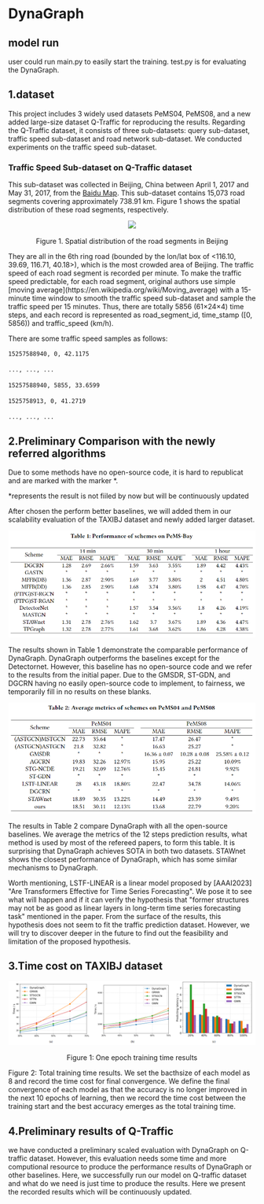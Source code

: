 # DynaGraph

## model run
user could run main.py to easily start the training.
test.py is for evaluating the DynaGraph.

## 1.dataset
This project includes 3 widely used datasets PeMS04, PeMS08, and a new added large-size dataset Q-Traffic for reproducing the results. Regarding the Q-Traffic dataset, it consists of three sub-datasets: query sub-dataset, traffic speed sub-dataset and road network sub-dataset. We conducted experiments on the traffic speed sub-dataset.

### Traffic Speed Sub-dataset on Q-Traffic dataset
This sub-dataset was collected in Beijing, China between April 1, 2017 and May 31, 2017, from the [Baidu Map](https://map.baidu.com). This sub-dataset contains 15,073 road segments covering approximately 738.91 km. Figure 1 shows the spatial distribution of these road segments, respectively.
<div align=center>
<img src="https://github.com/JingqingZ/BaiduTraffic/blob/master/fig/beijing_road_seg_compressed.png"/>
</div>
<p align="center">Figure 1. Spatial distribution of the road segments in Beijing</p>
They are all in the 6th ring road (bounded by the lon/lat box of <116.10, 39.69, 116.71, 40.18>), which is the most crowded area of Beijing. The traffic speed of each road segment is recorded per minute. To make the traffic speed predictable, for each road segment, original authors use simple [moving average](https://en.wikipedia.org/wiki/Moving_average) with a 15-minute time window to smooth the traffic speed sub-dataset and sample the traffic speed per 15 minutes. Thus, there are totally 5856 (61×24×4) time steps, and each record is represented as road_segment_id, time_stamp ([0, 5856)) and traffic_speed (km/h).

There are some traffic speed samples as follows:

```
15257588940, 0, 42.1175  

..., ..., ...  
  
15257588940, 5855, 33.6599  

1525758913, 0, 41.2719  

..., ..., ...  
```

## 2.Preliminary Comparison with the newly referred algorithms
Due to some methods have no open-source code, it is hard to republicat and are marked with the marker *.

*represents the result is not fiiled by now but will be continuously updated

After chosen the perform better baselines, we will added them in our scalability evaluation of the TAXIBJ dataset and newly added larger dataset.

![image](https://github.com/re-plicate/DynaGraph/blob/main/Fig/Tab1.png)

The results shown in Table 1 demonstrate the comparable performance of DynaGraph. DynaGraph outperforms the baselines except for the Detectornet. However, this baseline has no open-source code and we refer to the results from the initial paper. Due to the GMSDR, ST-GDN, and DGCRN having no easily open-source code to implement, to fairness, we temporarily fill in no results on these blanks.

![image](https://github.com/re-plicate/DynaGraph/blob/main/Fig/Tab2.png)

The results in Table 2 compare DynaGraph with all the open-source baselines. We average the metrics of the 12 steps prediction results, what method is used by most of the refereed papers, to form this table. It is surprising that DynaGraph achieves SOTA in both two datasets. STAWnet shows the closest performance of DynaGraph, which has some similar mechanisms to DynaGraph.

Worth mentioning, LSTF-LINEAR is a linear model proposed by [AAAI2023] "Are Transformers Effective for Time Series Forecasting". We pose it to see what will happen and if it can verify the hypothesis that "former structures may not be as good as linear layers in long-term time series forecasting task" mentioned in the paper. From the surface of the results, this hypothesis does not seem to fit the traffic prediction dataset. However, we will try to discover deeper in the future to find out the feasibility and limitation of the proposed hypothesis.

## 3.Time cost on TAXIBJ dataset
![image](https://github.com/re-plicate/DynaGraph/blob/main/Fig/Fig123.png)

<p align="center">Figure 1: One epoch training time results</p>

Figure 2: Total training time results. We set the bacthsize of each model as 8 and record the time cost for final convergence. We define the final convergence of each model as that the accuracy is no longer improved in the next 10 epochs of learning, then we record the time cost between the training start and the best accuracy emerges as the total training time.

## 4.Preliminary results of Q-Traffic
we have conducted a preliminary scaled evaluation with DynaGraph on Q-traffic dataset. However, this evaluation needs some time and more computional resource to produce the performance results of DynaGraph or other baselines. Here, we successfully run our model on Q-traffic dataset and what do we need is just time to produce the results. Here we present the recorded results which will be continuously updated.
